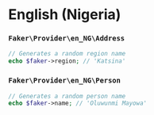 # English (Nigeria)

### `Faker\Provider\en_NG\Address`

```php
// Generates a random region name
echo $faker->region; // 'Katsina'
```

### `Faker\Provider\en_NG\Person`

```php
// Generates a random person name
echo $faker->name; // 'Oluwunmi Mayowa'
```
